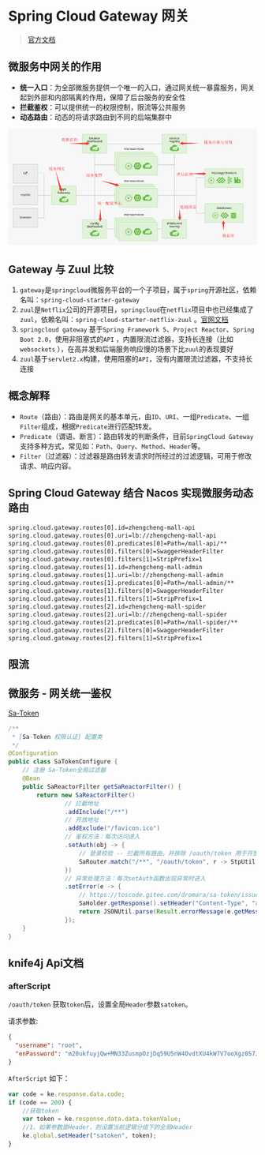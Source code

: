 # Spring Cloud Gateway 网关

> [官方文档](https://docs.spring.io/spring-cloud-gateway/docs/current/reference/html/#gateway-starter)

## 微服务中网关的作用

- **统一入口**：为全部微服务提供一个唯一的入口，通过网关统一暴露服务，网关起到外部和内部隔离的作用，保障了后台服务的安全性
- **拦截鉴权**：可以提供统一的权限控制，限流等公共服务
- **动态路由**：动态的将请求路由到不同的后端集群中

![springcloud](/img/springcloud.png)

## Gateway 与 Zuul 比较

1. `gateway`是`springcloud`微服务平台的一个子项目，属于`spring`开源社区，依赖名叫：`spring-cloud-starter-gateway`
2. `zuul`是`Netflix`公司的开源项目，`springcloud`在`netflix`项目中也已经集成了`zuul`，依赖名叫：`spring-cloud-starter-netflix-zuul`
   。[官网文档](https://github.com/Netflix/zuul)
3. `springcloud gateway` 基于`Spring Framework 5`、`Project Reactor`、`Spring Boot 2.0`，使用非阻塞式的`API`
   ，内置限流过滤器，支持长连接（比如`websockets`
   ），在高并发和后端服务响应慢的场景下比`zuul`的表现要好
4. `zuul`基于`servlet2.x`构建，使用阻塞的`API`，没有内置限流过滤器，不支持长连接

## 概念解释

- `Route`（路由）：路由是网关的基本单元，由`ID`、`URI`、一组`Predicate`、一组`Filter`组成，根据`Predicate`进行匹配转发。
- `Predicate`（谓语、断言）：路由转发的判断条件，目前`SpringCloud Gateway`支持多种方式，常见如：`Path`、`Query`、`Method`、`Header`等。
- `Filter`（过滤器）：过滤器是路由转发请求时所经过的过滤逻辑，可用于修改请求、响应内容。

## Spring Cloud Gateway 结合 Nacos 实现微服务动态路由

```properties
spring.cloud.gateway.routes[0].id=zhengcheng-mall-api
spring.cloud.gateway.routes[0].uri=lb://zhengcheng-mall-api
spring.cloud.gateway.routes[0].predicates[0]=Path=/mall-api/**
spring.cloud.gateway.routes[0].filters[0]=SwaggerHeaderFilter
spring.cloud.gateway.routes[0].filters[1]=StripPrefix=1
spring.cloud.gateway.routes[1].id=zhengcheng-mall-admin
spring.cloud.gateway.routes[1].uri=lb://zhengcheng-mall-admin
spring.cloud.gateway.routes[1].predicates[0]=Path=/mall-admin/**
spring.cloud.gateway.routes[1].filters[0]=SwaggerHeaderFilter
spring.cloud.gateway.routes[1].filters[1]=StripPrefix=1
spring.cloud.gateway.routes[2].id=zhengcheng-mall-spider
spring.cloud.gateway.routes[2].uri=lb://zhengcheng-mall-spider
spring.cloud.gateway.routes[2].predicates[0]=Path=/mall-spider/**
spring.cloud.gateway.routes[2].filters[0]=SwaggerHeaderFilter
spring.cloud.gateway.routes[2].filters[1]=StripPrefix=1
```

## 限流

## 微服务 - 网关统一鉴权

[Sa-Token](https://sa-token.dev33.cn/doc/index.html#/micro/gateway-auth)

```java
/**
 * [Sa-Token 权限认证] 配置类 
 */
@Configuration
public class SaTokenConfigure {
    // 注册 Sa-Token全局过滤器 
    @Bean
    public SaReactorFilter getSaReactorFilter() {
        return new SaReactorFilter()
                // 拦截地址 
                .addInclude("/**")
                // 开放地址 
                .addExclude("/favicon.ico")
                // 鉴权方法：每次访问进入 
                .setAuth(obj -> {
                    // 登录校验 -- 拦截所有路由，并排除 /oauth/token 用于开放登录 
                    SaRouter.match("/**", "/oauth/token", r -> StpUtil.checkLogin());
                })
                // 异常处理方法：每次setAuth函数出现异常时进入 
                .setError(e -> {
                    // https://toscode.gitee.com/dromara/sa-token/issues/I46ZZF
                    SaHolder.getResponse().setHeader("Content-Type", "application/json");
                    return JSONUtil.parse(Result.errorMessage(e.getMessage()));
                });
    }
}
```

## knife4j Api文档

### afterScript

`/oauth/token` 获取`token`后，设置全局`Header`参数`satoken`。

请求参数:

```json
{
  "username": "root",
  "enPassword": "m20ukfuyjQw+MN33ZusmpOzjDq59U5nW4OvdtXU4kW7V7ooXgz057JAox0CYEF4Pd++BEifRTcnIPvgIucTSxSnuqtCocs5fnFcovNsz40YDZNF7YNVSOgYlc+ixRaA9Ff+eRUXUQf32vyeF27jkJmhUTvevF185FdfQZvlNIP0="
}
```

`AfterScript` 如下：

```javascript
var code = ke.response.data.code;
if (code == 200) {
    //获取token
    var token = ke.response.data.data.tokenValue;
    //1、如果参数是Header，则设置当前逻辑分组下的全局Header
    ke.global.setHeader("satoken", token);
}
```